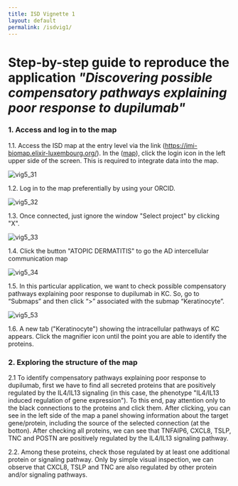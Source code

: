 ```yaml
---
title: ISD Vignette 1
layout: default
permalink: /isdvig1/
---
```


# Step-by-step guide to reproduce the application *"Discovering possible compensatory pathways explaining poor response to dupilumab"*

### 1. Access and log in to the map

1.1. Access the ISD map at the entry level via the link (https://imi-biomap.elixir-luxembourg.org/). In the ([map](https://imi-biomap.elixir-luxembourg.org/)), click the login icon in the left upper side of the screen. This is required to integrate data into the map.
 
<!-- <img width="1022" height="489" alt="image" src="https://github.com/user-attachments/assets/94b53f4d-7c65-4502-8b46-dbd53c658676" /> -->

<!-- ![vig3_1](https://github.com/user-attachments/assets/94b53f4d-7c65-4502-8b46-dbd53c658676) -->

![vig5_31](../pages/projects/isd/images/vig5_31.png)


1.2. Log in to the map preferentially by using your ORCID. 

<!-- <img width="1019" height="491" alt="image" src="https://github.com/user-attachments/assets/acc57fb8-0e6f-485e-9921-8ccb3098994c" /> -->

<!-- ![vig3_1](https://github.com/user-attachments/assets/acc57fb8-0e6f-485e-9921-8ccb3098994c) -->

![vig5_32](../pages/projects/isd/images/vig5_32.png)

1.3. Once connected, just ignore the window "Select project" by clicking "X".

<!-- <img width="1019" height="491" alt="image" src="https://github.com/user-attachments/assets/a6d4d362-b76b-42e1-a7d8-e5c627247c9e" /> -->

<!-- ![vig3_1](https://github.com/user-attachments/assets/a6d4d362-b76b-42e1-a7d8-e5c627247c9e) -->

![vig5_33](../pages/projects/isd/images/vig5_33.png)

1.4. Click the button "ATOPIC DERMATITIS" to go the AD intercellular communication map 

<!-- <img width="1019" height="491" alt="image" src="https://github.com/user-attachments/assets/ee910213-6ec4-42f9-923c-0068bfe6e4df" /> -->

<!-- ![vig3_1](https://github.com/user-attachments/assets/ee910213-6ec4-42f9-923c-0068bfe6e4df) -->

![vig5_34](../pages/projects/isd/images/vig5_34.png)


1.5. In this particular application, we want to check possible compensatory pathways explaining poor response to dupilumab in KC. So, go to “Submaps” and then click “>” associated with the submap “Keratinocyte”.

<!-- <img width="1021" height="490" alt="image" src="https://github.com/user-attachments/assets/4f50970b-3cd3-466c-8e60-e5d536af3336" /> -->

<!-- ![vig3_1](https://github.com/user-attachments/assets/4f50970b-3cd3-466c-8e60-e5d536af3336) -->

![vig5_53](../pages/projects/isd/images/vig5_53.png)


1.6. A new tab ("Keratinocyte") showing the intracellular pathways of KC appears. Click the magnifier icon until the point you are able to identify the proteins. 


### 2. Exploring the structure of the map

2.1 To identify compensatory pathways explaining poor response to dupilumab, first we have to find all secreted proteins that are positively regulated by the IL4/IL13 signaling (in this case, the phenotype "IL4/IL13 induced regulation of gene expression"). To this end, pay attention only to the black connections to the proteins and click them. After clicking, you can see in the left side of the map a panel showing information about the target gene/protein, including the source of the selected connection (at the botton). After checking all proteins, we can see that TNFAIP6, CXCL8, TSLP, TNC and POSTN are positively regulated by the IL4/IL13 signaling pathway.     


2.2. Among these proteins, check those regulated by at least one additional protein or signaling pathway. Only by simple visual inspection, we can observe that CXCL8, TSLP and TNC are also regulated by other protein and/or signaling pathways.
















